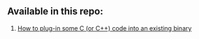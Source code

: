## Available in this repo:
1. [How to plug-in some C (or C++) code into an existing binary](heretic2_binary_patch.md)
